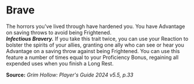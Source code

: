 # Brave

The horrors you've lived through have hardened you. You have Advantage on saving throws to avoid being Frightened.  
***Infectious Bravery.*** If you take this trait twice, you can use your Reaction to bolster the spirits of your allies, granting one ally who can see or hear you Advantage on a saving throw against being Frightened. You can use this feature a number of times equal to your Proficiency Bonus, regaining all expended uses when you finish a Long Rest.

**Source:** *Grim Hollow: Player's Guide 2024 v5.5, p.33*